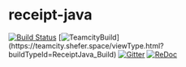 # receipt-java

[![Build Status](https://travis-ci.com/receipt-project/receipt-java.svg?branch=master)](https://travis-ci.com/receipt-project/receipt-java)
[![TeamcityBuild](https://teamcity.shefer.space/app/rest/builds/strob:(buildType:(project:(id:ReceiptJava)))/statusIcon.svg)](https://teamcity.shefer.space/viewType.html?buildTypeId=ReceiptJava_Build)
[![Gitter](https://badges.gitter.im/receipt-project/receipt-java.svg)](https://gitter.im/receipt-project/receipt-java?utm_source=badge&utm_medium=badge&utm_campaign=pr-badge)
[![ReDoc](https://img.shields.io/static/v1?label=API%20Documentation&message=ReDoc&color=green)](https://receipt.shefer.space/api-docs/)
